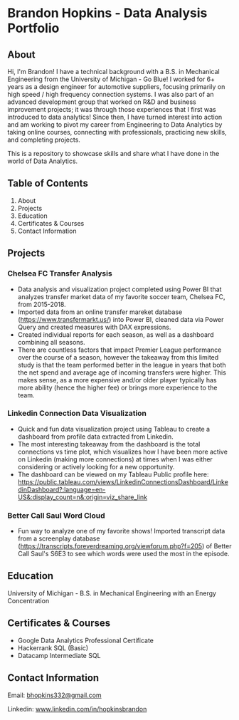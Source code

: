 # Brandon Hopkins - Data Analysis Portfolio

## About
Hi, I'm Brandon! I have a technical background with a B.S. in Mechanical Engineering from the University of Michigan - Go Blue! I worked for 6+ years as a design engineer for automotive suppliers, focusing primarily on high speed / high frequency connection systems. I was also part of an advanced development group that worked on R&D and business improvement projects; it was through those experiences that I first was introduced to data analytics! Since then, I have turned interest into action and am working to pivot my career from Engineering to Data Analytics by taking online courses, connecting with professionals, practicing new skills, and completing projects. 

This is a repository to showcase skills and share what I have done in the world of Data Analytics. 

## Table of Contents
1. About
2. Projects
3. Education
4. Certificates & Courses
5. Contact Information

## Projects

### Chelsea FC Transfer Analysis
- Data analysis and visualization project completed using Power BI that analyzes transfer market data of my favorite soccer team, Chelsea FC, from 2015-2018.
- Imported data from an online transfer mareket database (https://www.transfermarkt.us/) into Power BI, cleaned data via Power Query and created measures with DAX expressions.
- Created individual reports for each season, as well as a dashboard combining all seasons.
- There are countless factors that impact Premier League performance over the course of a season, however the takeaway from this limited study is that the team performed better in the league in years that both the net spend and average age of incoming transfers were higher. This makes sense, as a more expensive and/or older player typically has more ability (hence the higher fee) or brings more experience to the team.

### Linkedin Connection Data Visualization
- Quick and fun data visualization project using Tableau to create a dashboard from profile data extracted from Linkedin.
- The most interesting takeaway from the dashboard is the total connections vs time plot, which visualizes how I have been more active on Linkedin (making more connections) at times when I was either considering or actively looking for a new opportunity.
- The dashboard can be viewed on my Tableau Public profile here: https://public.tableau.com/views/LinkedinConnectionsDashboard/LinkedinDashboard?:language=en-US&:display_count=n&:origin=viz_share_link

### Better Call Saul Word Cloud
- Fun way to analyze one of my favorite shows! Imported transcript data from a screenplay database (https://transcripts.foreverdreaming.org/viewforum.php?f=205) of Better Call Saul's S6E3 to see which words were used the most in the episode.

## Education
University of Michigan - 
B.S. in Mechanical Engineering with an Energy Concentration

## Certificates & Courses
- Google Data Analytics Professional Certificate
- Hackerrank SQL (Basic)
- Datacamp Intermediate SQL

## Contact Information
Email:    bhopkins332@gmail.com

Linkedin: www.linkedin.com/in/hopkinsbrandon
